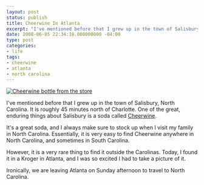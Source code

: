 ```yaml
---
layout: post
status: publish
title: Cheerwine In Atlanta
excerpt: "I've mentioned before that I grew up in the town of Salisbury, North Carolina. It is roughly 45 minutes north of Charlotte. One of the great, enduring things about Salisbury is a soda called <a href=\"http://www.cheerwine.com/\">Cheerwine</a>."
date: 2008-06-05 22:34:18.000000000 -04:00
type: post
categories:
- life
tags:
- cheerwine
- atlanta
- north carolina
---
```

<div class="image-main"><a href="http://www.flickr.com/photos/flamingsole/2554559217/"><img src="http://farm4.static.flickr.com/3050/2554559217_8bb4e1b3f4_m.jpg" class="twoforty" alt="Cheerwine bottle from the store" /></a></div>
<p>I&#39;ve mentioned before that I grew up in the town of Salisbury, North Carolina. It is roughly 45 minutes north of Charlotte. One of the great, enduring things about Salisbury is a soda called <a href="http://www.cheerwine.com/">Cheerwine</a>.</p>
<p>It&#39;s a great soda, and I always make sure to stock up when I visit my family in North Carolina. Essentially, it is very easy to find Cheerwine anywhere in North Carolina, and sometimes in South Carolina.</p>
<p>However, it is a very rare thing to find it outside the Carolinas. Today, I found it in a Kroger in Atlanta, and I was so excited I had to take a picture of it.</p>
<p>Ironically, we are leaving Atlanta on Sunday afternoon to travel to North Carolina.</p>
